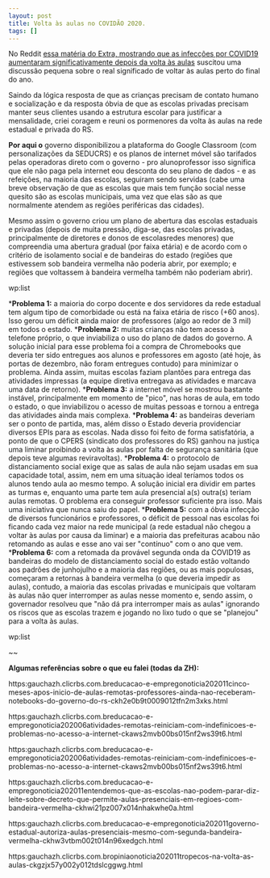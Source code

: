 ```yaml
---
layout: post
title: Volta às aulas no COVIDÃO 2020.
tags: []
---
```


No Reddit 
[essa matéria do Extra, mostrando que as infecções por COVID19 aumentaram significativamente depois da volta às aulas](https:g1.globo.comrjrio-de-janeironoticia20201123casos-de-covid-19-fazem-rio-fechar-mais-de-100-escolas-em-7-dias-de-atividades-presenciais-diz-sindicato-prefeitura-nega-informacao.ghtml) suscitou uma discussão pequena sobre o real significado de voltar às aulas perto do final do ano.






Saindo da lógica resposta de que as crianças precisam de contato humano e socialização e da resposta óbvia de que as escolas privadas precisam manter seus clientes usando a estrutura escolar para justificar a mensalidade, criei coragem e reuni os pormenores da volta às aulas na rede estadual e privada do RS.






**Por aqui o**
 governo disponibilizou a plataforma do Google Classroom (com personalizações da SEDUCRS) e os planos de internet móvel são tarifados pelas operadoras direto com o governo - pro alunoprofessor isso significa que ele não paga pela internet eou desconta do seu plano de dados - e as refeições, na maioria das escolas, seguiram sendo servidas (cabe uma breve observação de que as escolas que mais tem função social nesse quesito são as escolas municipais, uma vez que elas são as que normalmente atendem as regiões periféricas das cidades).






Mesmo assim o governo criou um plano de abertura das escolas estaduais e privadas (depois de muita pressão, diga-se, das escolas privadas, principalmente de diretores e donos de escolasredes menores) que compreendia uma abertura gradual (por faixa etária) e de acordo com o critério de isolamento social e de bandeiras do estado (regiões que estivessem sob bandeira vermelha não poderia abrir, por exemplo; e regiões que voltassem à bandeira vermelha também não poderiam abrir).




wp:list

***Problema 1:**
 a maioria do corpo docente e dos servidores da rede estadual tem algum tipo de comorbidade ou está na faixa etária de risco (+60 anos). Isso gerou um déficit ainda maior de professores (algo ao redor de 3 mil) em todos o estado.
***Problema 2:**
 muitas crianças não tem acesso à telefone próprio, o que inviabiliza o uso do plano de dados do governo. A solução inicial para esse problema foi a compra de Chromebooks que deveria ter sido entregues aos alunos e professores em agosto (até hoje, às portas de dezembro, não foram entregues contudo) para minimizar o problema. Ainda assim, muitas escolas faziam plantões para entrega das atividades impressas (a equipe diretiva entregava as atividades e marcava uma data de retorno).
***Problema 3:**
 a internet móvel se mostrou bastante instável, principalmente em momento de "pico", nas horas de aula, em todo o estado, o que inviabilizou o acesso de muitas pessoas e tornou a entrega das atividades ainda mais complexa.
***Problema 4:**
 as bandeiras deveriam ser o ponto de partida, mas, além disso o Estado deveria providenciar diversos EPIs para as escolas. Nada disso foi feito de forma satisfatória, a ponto de que o CPERS (sindicato dos professores do RS) ganhou na justiça uma liminar proibindo a volta às aulas por falta de segurança sanitária (que depois teve algumas reviravoltas).
***Problema 4:**
 o protocolo de distanciamento social exige que as salas de aula não sejam usadas em sua capacidade total, assim, nem em uma situação ideal teríamos todos os alunos tendo aula ao mesmo tempo. A solução inicial era dividir em partes as turmas e, enquanto uma parte tem aula presencial a(s) outra(s) teriam aulas remotas. O problema era conseguir professor suficiente pra isso. Mais uma iniciativa que nunca saiu do papel.
***Problema 5:**
 com a óbvia infecção de diversos funcionários e professores, o déficit de pessoal nas escolas foi ficando cada vez maior na rede municipal (a rede estadual não chegou a voltar às aulas por causa da liminar) e a maioria das prefeituras acabou não retomando as aulas e esse ano vai ser "contínuo" com o ano que vem.
***Problema 6:**
 com a retomada da provável segunda onda da COVID19 as bandeiras do modelo de distanciamento social do estado estão voltando aos padrões de junhojulho e a maioria das regiões, ou as mais populosas, começaram a retornas à bandeira vermelha (o que deveria impedir as aulas), contudo, a maioria das escolas privadas e municipais que voltaram às aulas não quer interromper as aulas nesse momento e, sendo assim, o governador resolveu que "não dá pra interromper mais as aulas" ignorando os riscos que as escolas trazem e jogando no lixo tudo o que se "planejou" para a volta às aulas.

wp:list




~~






**Algumas referências sobre o que eu falei (todas da ZH):**






https:gauchazh.clicrbs.com.breducacao-e-empregonoticia202011cinco-meses-apos-inicio-de-aulas-remotas-professores-ainda-nao-receberam-notebooks-do-governo-do-rs-ckh2e0b9t0009012tfn2m3xks.html






https:gauchazh.clicrbs.com.breducacao-e-empregonoticia202006atividades-remotas-reiniciam-com-indefinicoes-e-problemas-no-acesso-a-internet-ckaws2mvb00bs015nf2ws39t6.html






https:gauchazh.clicrbs.com.breducacao-e-empregonoticia202006atividades-remotas-reiniciam-com-indefinicoes-e-problemas-no-acesso-a-internet-ckaws2mvb00bs015nf2ws39t6.html






https:gauchazh.clicrbs.com.breducacao-e-empregonoticia202011entendemos-que-as-escolas-nao-podem-parar-diz-leite-sobre-decreto-que-permite-aulas-presenciais-em-regioes-com-bandeira-vermelha-ckhwi21pz007x014nhakwhe0a.html






https:gauchazh.clicrbs.com.breducacao-e-empregonoticia202011governo-estadual-autoriza-aulas-presenciais-mesmo-com-segunda-bandeira-vermelha-ckhw3vtbm002t014n96xedgch.html






https:gauchazh.clicrbs.com.bropiniaonoticia202011tropecos-na-volta-as-aulas-ckgzjx57y002y012tdslcggwg.html



